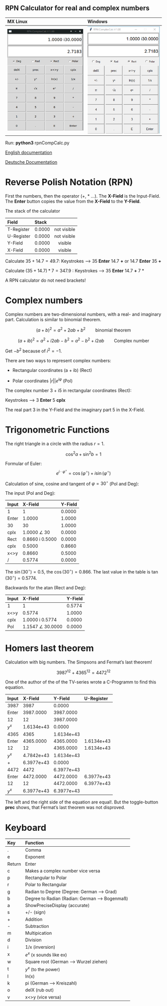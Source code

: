 ## RPN Calculator for real and complex numbers

| MX Linux                       | Windows                      |
| :----------------------------- |  :-------------------------- |
| ![](./docs/RPN_ComplexCalc.png)|  ![](./docs/RPN_CaptureWin.png)|
 
Run:    **python3** rpnCompCalc.py 

[English documentation](./docs/RPN_ComplexCalc.pdf)

[Deutsche Documentation](./docs/UPN_Taschenrechner.pdf)

# Reverse Polish Notation (RPN)

First the numbers, then the operator ($+$, $*$ ...). The **X-Field** is the Input-Field. The **Enter** button
copies the value from the **X-Field** to the **Y-Field**. 

The stack of the calculator

  |Field      |   Stack  |               |
  |:-------   |:-------- |:-------------:|
  |T-Register |0.0000    |not visible    |
  |U-Register |0.0000   |not visible     |
  |Y-Field    |0.0000   | visible        |
  |X-Field    |0.0000   | visible        |

Calculate $35 + 14.7 = 49.7$:  Keystrokes --> 35 **Enter** 14.7 **+** or 14.7 **Enter** 35 **+**  

Calculate $(35 + 14.7) * 7 = 347.9$ :  Keystrokes --> 35 **Enter** 14.7 **+** 7 $*$
 
A RPN calculator do not need brackets!

# Complex numbers

Complex numbers are two-dimensional numbers, with a real- and imaginary
part. Calculation is similar to binomial theorem. 

$$ (a+b)^2 = a^2 + 2ab + b^2 \qquad \text{binomial theorem} $$

$$ (a+ib)^2 = a^2 + i2ab - b^2 = a^2 - b^2 + i2ab \qquad \text{Complex number} $$

Get $-b^2$ because of $i^{2} = -1$.  

There are two ways to represent complex numbers:

  - Rectangular coordinates (a + ib) (Rect)

  - Polar coordinates $|r||e^{i\varphi}$ (Pol)

The complex number 3 + i5 in rectangular coordinates (Rect): 

Keystrokes --> 3 **Enter** 5 **cplx** 
  
The real part 3 in the Y-Field and the imaginary part 5 in the X-Field.

# Trigonometric Functions

The right triangle in a circle with the radius $r = 1$. 

$$\cos^2a + \sin^2b = 1$$

Formular of Euler:
$$e^{i \cdot \varphi ^\circ} =  \cos(\varphi ^\circ) + i \sin(\varphi ^\circ)$$

Calculation of sine, cosine and tangent of $\varphi = 30 ^\circ$ (Pol and Deg):  
  
The input (Pol and Deg):

| Input                 | X-Field              	| Y-Field   |
| :---------------------|:--------------------	|:----------|
| 1                     | 1                		| 0.0000    |
| Enter                 | 1.0000           		| 1.0000 	|
| 30                    | 30               		| 1.0000 	|
| cplx                  | 1.0000  $\angle$ 30   | 0.0000    |
| Rect                  | 0.8660  i 0.5000 		| 0.0000    |
| cplx                  | 0.5000           		| 0.8660 	|
| x<>y    	| 0.8660           		| 0.5000 	|
| /                     | 0.5774           		| 0.0000    |

The $\sin(30 ^\circ) = 0.5$, the $\cos(30 ^\circ) = 0.866$. The last
value in the table is $\tan(30 ^\circ) = 0.5774$.  

Backwards for the atan (Rect and Deg):  

| Input                 | X-Field                   | Y-Field    |
| :-------------------- | :-------------------------| :--------- |
| 1                     | 1                      	| 0.5774     |
| x<>y 	| 0.5774                 	| 1.0000 	 |
| cplx                  | 1.0000 i 0.5774           | 0.0000     |
| Pol                   | 1.1547 $\angle$ 30.0000 	| 0.0000     |

# Homers last theorem

Calculation with big numbers. The Simpsons and Fermat’s last theorem!

$$3987^{12} + 4365^{12} = 4472^{12}$$

One of the author of the of the TV-series wrote a C-Programm to find this equation.

| Input   | X-Field    | Y-Field    | U-Register |
| :------ | :--------- | :--------- | :--------- |
| 3987    | 3987       | 0.0000     |            |
| Enter   | 3987.0000  | 3987.0000  |            |
| 12      | 12         | 3987.0000  |            |
| $y^x$   | 1.6134e+43 | 0.0000     |            |
| 4365    | 4365       | 1.6134e+43 |            |
| Enter   | 4365.0000  | 4365.0000  | 1.6134e+43 |
| 12      | 12         | 4365.0000  | 1.6134e+43 |
| $y^x$	  | 4.7842e+43 | 1.6134e+43 |            |
| \+      | 6.3977e+43 | 0.0000     |            |
| 4472    | 4472       | 6.3977e+43 |            |
| Enter   | 4472.0000  | 4472.0000  | 6.3977e+43 |
| 12      | 12         | 4472.0000  | 6.3977e+43 |
| $y^x$   | 6.3977e+43 | 6.3977e+43 |            |

The left and the right side of the equation are equal\!. But the
toggle-button **prec** shows, that Fermat’s last theorem was not disproved.

# Keyboard

| Key       | Function    		|
| :--------	| :------------- 	| 
| .			|Comma 				|
| e			|Exponent			|
| Return	|Enter				|
| c			|Makes a complex number vice versa|
| p 		|Rectangular to Polar|
| r 		|Polar to Rectangular| 
| g 		|Radian to Degree  	(Degree: German --> Grad)|
| b 		|Degree to Radian  	(Radian: German --> Bogenmaß)|
| a 		|ShowPreciseDisplay	(accurate)|
| s 		|+/- (sign)|
| +			|Addition|
| -			|Subtraction|
| m 		|Multipication
| d 		|Division
| i 		|1/x (inversion)|
| x 		|$e^x$ (x sounds like ex)|
| w 		|Square root (German --> Wurzel ziehen)|
| t 		|$y^x$ (to the power)|
| l 		|ln(x)|
| k 		|pi (German --> Kreiszahl)|
| o 		|delX (rub out)|
| v 		|x<>y (vice versa)|


